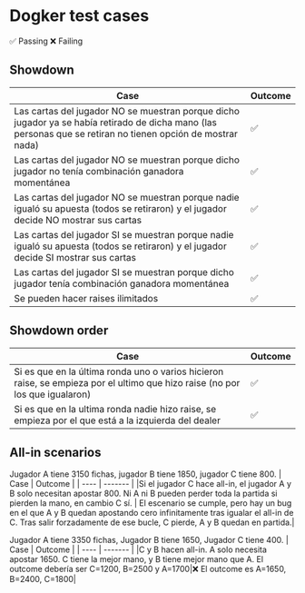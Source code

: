 # Dogker test cases
✅  Passing
❌   Failing

## Showdown
| Case | Outcome |
| ------ | ------ |
|Las cartas del jugador NO se muestran porque dicho jugador ya se había retirado de dicha mano (las personas que se retiran no tienen opción de mostrar nada) |✅   |
|Las cartas del jugador NO se muestran porque dicho jugador no tenía combinación ganadora momentánea |✅   |
|Las cartas del jugador NO se muestran porque nadie igualó su apuesta (todos se retiraron) y el jugador decide NO mostrar sus cartas |✅   |
|Las cartas del jugador SI se muestran porque nadie igualó su apuesta (todos se retiraron) y el jugador decide SI mostrar sus cartas |✅  |
|Las cartas del jugador SI se muestran porque dicho jugador tenía combinación ganadora momentánea |✅   |
|Se pueden hacer raises ilimitados|✅  |


## Showdown order
| Case | Outcome |
| ---- | ------- |
|Si es que en la última ronda uno o varios hicieron raise, se empieza por el ultimo que hizo raise (no por los que igualaron)|✅  |
|Si es que en la ultima ronda nadie hizo raise, se empieza por el que está a la izquierda del dealer|✅  |

## All-in scenarios

Jugador A tiene 3150 fichas, jugador B tiene 1850, jugador C tiene 800.
| Case | Outcome |
| ---- | ------- |
|Si el jugador C hace all-in, el jugador A y B solo necesitan apostar 800. Ni A ni B pueden perder toda la partida si pierden la mano, en cambio C sí. | El escenario se cumple, pero hay un bug en el que A y B quedan apostando cero infinitamente tras igualar el all-in de C. Tras salir forzadamente de ese bucle, C pierde, A y B quedan en partida.|

Jugador A tiene 3350 fichas, Jugador B tiene 1650, Jugador C tiene 400.
| Case | Outcome |
| ---- | ------- |
|C y B hacen all-in. A solo necesita apostar 1650. C tiene la mejor mano, y B tiene mejor mano que A. El outcome debería ser C=1200, B=2500 y A=1700|❌  El outcome es A=1650, B=2400, C=1800|
